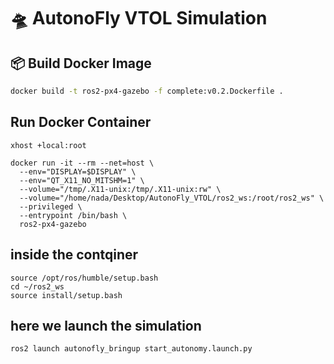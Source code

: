 # 🛸 AutonoFly VTOL Simulation

## 📦 Build Docker Image

```bash
docker build -t ros2-px4-gazebo -f complete:v0.2.Dockerfile .
```

## Run Docker Container
```
xhost +local:root

docker run -it --rm --net=host \
  --env="DISPLAY=$DISPLAY" \
  --env="QT_X11_NO_MITSHM=1" \
  --volume="/tmp/.X11-unix:/tmp/.X11-unix:rw" \
  --volume="/home/nada/Desktop/AutonoFly_VTOL/ros2_ws:/root/ros2_ws" \
  --privileged \
  --entrypoint /bin/bash \
  ros2-px4-gazebo
``` 
## inside the contqiner 
``` 
source /opt/ros/humble/setup.bash
cd ~/ros2_ws
source install/setup.bash
```
## here we launch the simulation 
```
ros2 launch autonofly_bringup start_autonomy.launch.py
```
